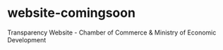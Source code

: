 # website-comingsoon
Transparency Website - Chamber of Commerce &amp; Ministry of Economic Development
